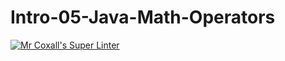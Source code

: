 # Intro-05-Java-Math-Operators

[![Mr Coxall's Super Linter](https://github.com/ICS4U-Programming-TamerZ/Intro-05-Java-Math-Operators/workflows/Mr%20Coxall's%20Super%20Linter/badge.svg)](https://github.com/ICS4U-Programming-TamerZ/Intro-05-Java-Math-Operators/actions/)
